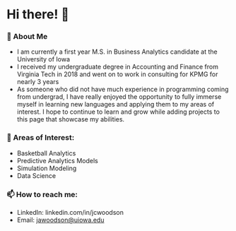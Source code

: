 # Hi there! 👋

### 🔭 About Me
  - I am currently a first year M.S. in Business Analytics candidate at the University of Iowa
  - I received my undergraduate degree in Accounting and Finance from Virginia Tech in 2018 and went on to work in consulting for KPMG for nearly 3 years
  - As someone who did not have much experience in programming coming from undergrad, I have really enjoyed the opportunity to fully immerse myself in learning new languages and applying them to my areas of interest. I hope to continue to learn and grow while adding projects to this page that showcase my abilities.

### 💬 Areas of Interest:
 - Basketball Analytics
 - Predictive Analytics Models
 - Simulation Modeling
 - Data Science

### 📫 How to reach me:
  - LinkedIn: linkedin.com/in/jcwoodson
  - Email: jawoodson@uiowa.edu
